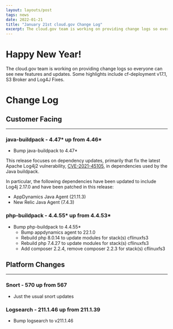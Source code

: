 ```yaml
---
layout: layouts/post
tags: news
date: 2022-01-21
title: "January 21st cloud.gov Change Log"
excerpt: The cloud.gov team is working on providing change logs so everyone can see new features and updates.
---
```


# Happy New Year!

The cloud.gov team is working on providing change logs so everyone can see new features and updates. Some highlights include cf-deployment v17.1, S3 Broker and Log4J Fixes.

# Change Log
## Customer Facing
---

### java-buildpack - 4.47* up from 4.46*
* Bump java-buildpack to 4.47*

This release focuses on dependency updates, primarily that fix the latest Apache Log4j2 vulnerability, [CVE-2021-45105](https://github.com/advisories/GHSA-p6xc-xr62-6r2g), in dependencies used by the Java buildpack.

In particular, the following dependencies have been updated to include Log4j 2.17.0 and have been patched in this release:

* AppDynamics Java Agent (21.11.3)
* New Relic Java Agent (7.4.3)

### php-buildpack - 4.4.55* up from 4.4.53*
* Bump php-buildpack to 4.4.55*
  * Bump appdynamics agent to 22.1.0
  * Rebuild php 8.0.14 to update modules for stack(s) cflinuxfs3
  * Rebuild php 7.4.27 to update modules for stack(s) cflinuxfs3
  * Add composer 2.2.4, remove composer 2.2.3 for stack(s) cflinuxfs3

## Platform Changes
---
### Snort - 570 up from 567
* Just the usual snort updates

### Logsearch - 211.1.46 up from 211.1.39
* Bump logsearch to v211.1.46
